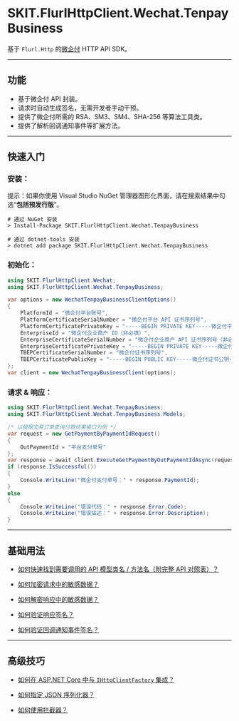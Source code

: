 ﻿# SKIT.FlurlHttpClient.Wechat.TenpayBusiness

基于 `Flurl.Http` 的[微企付](https://businesspay.qq.com/p/mse-pay/) HTTP API SDK。

---

## 功能

-   基于微企付 API 封装。
-   请求时自动生成签名，无需开发者手动干预。
-   提供了微企付所需的 RSA、SM3、SM4、SHA-256 等算法工具类。
-   提供了解析回调通知事件等扩展方法。

---

## 快速入门

### 安装：

提示：如果你使用 Visual Studio NuGet 管理器图形化界面，请在搜索结果中勾选“**包括预发行版**”。

```shell
# 通过 NuGet 安装
> Install-Package SKIT.FlurlHttpClient.Wechat.TenpayBusiness

# 通过 dotnet-tools 安装
> dotnet add package SKIT.FlurlHttpClient.Wechat.TenpayBusiness
```

### 初始化：

```csharp
using SKIT.FlurlHttpClient.Wechat;
using SKIT.FlurlHttpClient.Wechat.TenpayBusiness;

var options = new WechatTenpayBusinessClientOptions()
{
    PlatformId = "微企付平台账号",
    PlatformCertificateSerialNumber = "微企付平台 API 证书序列号",
    PlatformCertificatePrivateKey = "-----BEGIN PRIVATE KEY-----微企付平台 API 证书私钥-----END PRIVATE KEY-----",
    EnterpriseId = "微企付企业商户 ID（非必填）",
    EnterpriseCertificateSerialNumber = "微企付企业商户 API 证书序列号（非必填）",
    EnterpriseCertificatePrivateKey = "-----BEGIN PRIVATE KEY-----微企付企业商户 API 证书私钥（非必填）-----END PRIVATE KEY-----",
    TBEPCertificateSerialNumber = "微企付证书序列号",
    TBEPCertificatePublicKey = "-----BEGIN PUBLIC KEY-----微企付证书公钥-----END PUBLIC KEY-----"
};
var client = new WechatTenpayBusinessClient(options);
```

### 请求 & 响应：

```csharp
using SKIT.FlurlHttpClient.Wechat.TenpayBusiness;
using SKIT.FlurlHttpClient.Wechat.TenpayBusiness.Models;

/* 以根据交易订单查询付款结果接口为例 */
var request = new GetPaymentByPaymentIdRequest()
{
    OutPaymentId = "平台支付单号"
};
var response = await client.ExecuteGetPaymentByOutPaymentIdAsync(request);
if (response.IsSuccessful())
{
    Console.WriteLine("微企付支付单号：" + response.PaymentId);
}
else
{
    Console.WriteLine("错误代码：" + response.Error.Code);
    Console.WriteLine("错误描述：" + response.Error.Description);
}
```

---

## 基础用法

-   [如何快速找到需要调用的 API 模型类名 / 方法名（附完整 API 对照表）？](./Basic_ModelDefinition.md)

-   [如何加密请求中的敏感数据？](./Basic_RequestSensitiveDataEncryption.md)

-   [如何解密响应中的敏感数据？](./Basic_ResponseSensitiveDataDecryption.md)

-   [如何验证响应签名？](./Basic_ResponseSignatureVerification.md)

-   [如何验证回调通知事件签名？](./Basic_EventSignatureVerification.md)

---

## 高级技巧

-   [如何在 ASP.NET Core 中与 `IHttpClientFactory` 集成？](./Advanced_IHttpClientFactory.md)

-   [如何指定 JSON 序列化器？](./Advanced_JsonSerializer.md)

-   [如何使用拦截器？](./Advanced_Interceptor.md)
